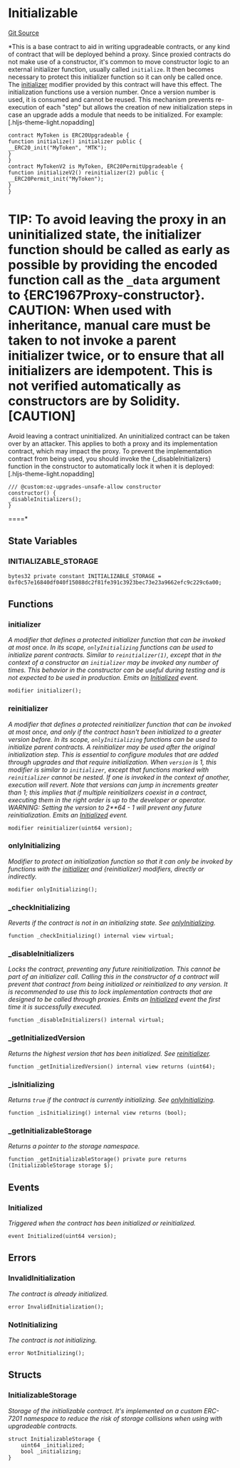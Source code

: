 # Initializable
[Git Source](https://github.com/BJustCoin/BJustCoin/blob/e7038856495a90d82d025f98c39648e6605afbeb/src/flatten/VestingToken_flatten.sol)

*This is a base contract to aid in writing upgradeable contracts, or any kind of contract that will be deployed
behind a proxy. Since proxied contracts do not make use of a constructor, it's common to move constructor logic to an
external initializer function, usually called `initialize`. It then becomes necessary to protect this initializer
function so it can only be called once. The [initializer](/src/flatten/VestingToken_flatten.sol/abstract.Initializable.md#initializer) modifier provided by this contract will have this effect.
The initialization functions use a version number. Once a version number is used, it is consumed and cannot be
reused. This mechanism prevents re-execution of each "step" but allows the creation of new initialization steps in
case an upgrade adds a module that needs to be initialized.
For example:
[.hljs-theme-light.nopadding]
```solidity
contract MyToken is ERC20Upgradeable {
function initialize() initializer public {
__ERC20_init("MyToken", "MTK");
}
}
contract MyTokenV2 is MyToken, ERC20PermitUpgradeable {
function initializeV2() reinitializer(2) public {
__ERC20Permit_init("MyToken");
}
}
```
TIP: To avoid leaving the proxy in an uninitialized state, the initializer function should be called as early as
possible by providing the encoded function call as the `_data` argument to {ERC1967Proxy-constructor}.
CAUTION: When used with inheritance, manual care must be taken to not invoke a parent initializer twice, or to ensure
that all initializers are idempotent. This is not verified automatically as constructors are by Solidity.
[CAUTION]
====
Avoid leaving a contract uninitialized.
An uninitialized contract can be taken over by an attacker. This applies to both a proxy and its implementation
contract, which may impact the proxy. To prevent the implementation contract from being used, you should invoke
the {_disableInitializers} function in the constructor to automatically lock it when it is deployed:
[.hljs-theme-light.nopadding]
```
/// @custom:oz-upgrades-unsafe-allow constructor
constructor() {
_disableInitializers();
}
```
====*


## State Variables
### INITIALIZABLE_STORAGE

```solidity
bytes32 private constant INITIALIZABLE_STORAGE = 0xf0c57e16840df040f15088dc2f81fe391c3923bec73e23a9662efc9c229c6a00;
```


## Functions
### initializer

*A modifier that defines a protected initializer function that can be invoked at most once. In its scope,
`onlyInitializing` functions can be used to initialize parent contracts.
Similar to `reinitializer(1)`, except that in the context of a constructor an `initializer` may be invoked any
number of times. This behavior in the constructor can be useful during testing and is not expected to be used in
production.
Emits an [Initialized](/src/flatten/VestingToken_flatten.sol/abstract.Initializable.md#initialized) event.*


```solidity
modifier initializer();
```

### reinitializer

*A modifier that defines a protected reinitializer function that can be invoked at most once, and only if the
contract hasn't been initialized to a greater version before. In its scope, `onlyInitializing` functions can be
used to initialize parent contracts.
A reinitializer may be used after the original initialization step. This is essential to configure modules that
are added through upgrades and that require initialization.
When `version` is 1, this modifier is similar to `initializer`, except that functions marked with `reinitializer`
cannot be nested. If one is invoked in the context of another, execution will revert.
Note that versions can jump in increments greater than 1; this implies that if multiple reinitializers coexist in
a contract, executing them in the right order is up to the developer or operator.
WARNING: Setting the version to 2**64 - 1 will prevent any future reinitialization.
Emits an [Initialized](/src/flatten/VestingToken_flatten.sol/abstract.Initializable.md#initialized) event.*


```solidity
modifier reinitializer(uint64 version);
```

### onlyInitializing

*Modifier to protect an initialization function so that it can only be invoked by functions with the
[initializer](/src/flatten/VestingToken_flatten.sol/abstract.Initializable.md#initializer) and {reinitializer} modifiers, directly or indirectly.*


```solidity
modifier onlyInitializing();
```

### _checkInitializing

*Reverts if the contract is not in an initializing state. See [onlyInitializing](/src/flatten/VestingToken_flatten.sol/abstract.Initializable.md#onlyinitializing).*


```solidity
function _checkInitializing() internal view virtual;
```

### _disableInitializers

*Locks the contract, preventing any future reinitialization. This cannot be part of an initializer call.
Calling this in the constructor of a contract will prevent that contract from being initialized or reinitialized
to any version. It is recommended to use this to lock implementation contracts that are designed to be called
through proxies.
Emits an [Initialized](/src/flatten/VestingToken_flatten.sol/abstract.Initializable.md#initialized) event the first time it is successfully executed.*


```solidity
function _disableInitializers() internal virtual;
```

### _getInitializedVersion

*Returns the highest version that has been initialized. See [reinitializer](/src/flatten/VestingToken_flatten.sol/abstract.Initializable.md#reinitializer).*


```solidity
function _getInitializedVersion() internal view returns (uint64);
```

### _isInitializing

*Returns `true` if the contract is currently initializing. See [onlyInitializing](/src/flatten/VestingToken_flatten.sol/abstract.Initializable.md#onlyinitializing).*


```solidity
function _isInitializing() internal view returns (bool);
```

### _getInitializableStorage

*Returns a pointer to the storage namespace.*


```solidity
function _getInitializableStorage() private pure returns (InitializableStorage storage $);
```

## Events
### Initialized
*Triggered when the contract has been initialized or reinitialized.*


```solidity
event Initialized(uint64 version);
```

## Errors
### InvalidInitialization
*The contract is already initialized.*


```solidity
error InvalidInitialization();
```

### NotInitializing
*The contract is not initializing.*


```solidity
error NotInitializing();
```

## Structs
### InitializableStorage
*Storage of the initializable contract.
It's implemented on a custom ERC-7201 namespace to reduce the risk of storage collisions
when using with upgradeable contracts.*


```solidity
struct InitializableStorage {
    uint64 _initialized;
    bool _initializing;
}
```

